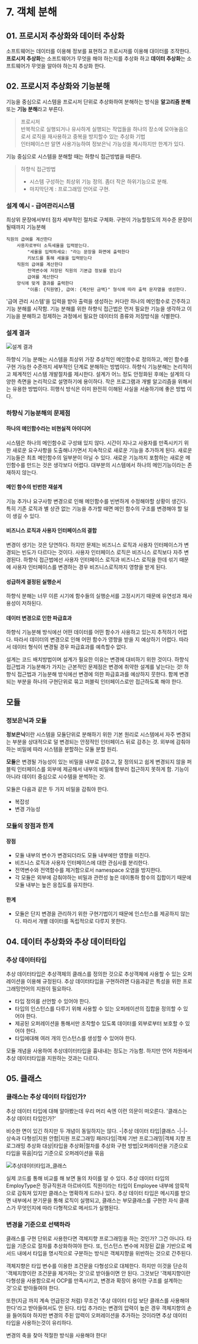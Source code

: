 # 7. 객체 분해
## 01. 프로시저 추상화와 데이터 추상화
소프트웨어는 데이터를 이용해 정보를 표현하고 프로시저를 이용해 대이터를 조작한다. **프로시저 추상화**는 소프트웨어가 무엇을 해야 하는지를 추상화 하고 **데이터 추상화**는 소프트웨어가 무엇을 알아야 하는지 추상화 한다.
## 02. 프로시저 추상화와 기능분해
기능을 중심으로 시스템을 프로시저 단위로 추상화하여 분해하는 방식을 **알고리즘 분해** 또는 **기능 분해**라고 부른다. 
> 프로시저\
>   반복적으로 실행되거나 유사하게 실행되는 작업들을 하나의 장소에 모아놓음으로서 로직을 재사용하고 중복을 방지할수 있는 추상화 기법\
>   인터페이스만 알면 사용가능하여 정보은닉 가능성을 제시하지만 한계가 있다.

기능 중심으로 시스템을 분해할 때는 하향식 접근방법을 따른다.
> 하향식 접근방법
>    * 시스템 구성하는 최상위 기능 정의. 좀더 작은 하위기능으로 분해.
>    * 마지막단계 : 프로그래밍 언어로 구현.
### 설계 예시 - 급여관리시스템
최상위 문장에서부터 점차 세부적인 절차로 구체화. 구현이 가능할정도의 저수준 문장이 될때까지 기능분해
```
직원의 급여를 계산한다
    사용자로부터 소득세율을 입력받는다.
        "세율을 입력하세요: "라는 문장을 화면에 출력한다
        키보드를 통해 세율을 입력받는다
    직원의 급여를 계산한다
        전역변수에 저장된 직원의 기본급 정보를 얻는다
        급여를 계산한다
    양식에 맞게 결과를 출력한다
        "이름: {직원명}, 급여: {계산된 금액}" 형식에 따라 출력 문자열을 생성한다.
```
'급여 관리 시스템'을 입력을 받아 출력을 생성하는 커다란 하나의 메인함수로 간주하고 기능 분해를 시작함.
기능 분해를 위한 하향식 접근법은 먼저 필요한 기능을 생각하고 이 기능을 분해하고 정제하는 과정에서 필요한 데이터의 종류와 저장방식을 식별한다.
### 설계 결과
![설계 결과](https://raw.githubusercontent.com/lingi-log/lingi-log/master/assets/images/study/book/object/7-2.jpeg)

하향식 기능 분해는 시스템을 최상위 가장 추상적인 메인함수로 정의하고, 메인 함수를 구현 가능한 수준까지 세부적인 단계로 분해하는 방법이다. 하향식 기능분해는 논리적이고 체계적인 시스템 개발절차를 제시한다. 설계가 어느 정도 안정화된 후에는 설계의 다양한 측면을 논리적으로 설명하기에 용이하다. 작은 프로그램과 개별 알고리즘을 위해서는 유용한 방법이다. 히행식 방식은 이미 완전히 이해된 사실을 서술하기에 좋은 방법 이다.
### 하향식 기능분해의 문제점
#### 하나의 메인함수라는 비현실적 아이디어
시스템은 하나의 메인함수로 구성돼 있지 않다. 시간이 지나고 사용자를 만족시키기 위한 새로운 요구사항을 도출해나가면서 지속적으로 새로운 기능을 추가하게 된다. 새로운 기능들은 최초 메인함수의 일부분이 아닐 수 있다. 새로운 기능까지 포함하는 새로운 메인함수를 만드는 것은 생각보다 어렵다. 대부분의 시스템에서 하나의 메인기능이라는 존재하지 않는다.
#### 메인 함수의 빈번한 재설계
기능 추가나 요구사항 변경으로 인해 메인함수를 빈번하게 수정해야할 상황이 생긴다. 특히 기존 로직과 별 상관 없는 기능을 추가할 때면 메인 함수의 구조를 변경해야 할 일이 생길 수 있다.
#### 비즈니스 로직과 사용자 인터페이스의 결합
변경이 생기는 것은 당연하다. 하지만 문제는 비즈니스 로직과 사용자 인터페이스가 변경되는 빈도가 다르다는 것이다. 사용자 인터페이스 로직은 비즈니스 로직보다 자주 변경된다. 하향식 접근법에선 사용자 인터페이스 로직과 비즈니스 로직을 한데 섞기 때문에 사용자 인터페이스를 변경하는 경우 비즈니스로직까지 영향을 받게 된다. 
#### 성급하게 결정된 실행순서
하향식 분해는 너무 이른 시기에 함수들의 실행순서를 고정시키기 때문에 유연성과 재사용성이 저하된다.
#### 데이터 변경으로 인한 파급효과
하향식 기능분해 방식에선 어떤 데이터를 어떤 함수가 사용하고 있는지 추적하기 어렵다. 따라서 데이터의 변경으로 인해 어떤 함수가 영향을 받을 지 예상하기 어렵다. 따라서 데이터 형식이 변경될 경우 파급효과를 예측할수 없다.

설계는 코드 배치방법이며 설계가 필요한 이유는 변경에 대비하기 위한 것이다. 하향식 접근법과 기능분해가 가지는 근본적인 문제점은 변경에 취약한 설계를 낳는다는 것!
하향식 접근법과 기능분해 방식에선 변경에 의한 파급효과를 예상하지 뭇한다. 함께 변경되는 부분을 하나의 구현단위로 묶고 퍼블릭 인터페이스로만 접근하도록 해야 한다.
## 모듈
### 정보은닉과 모듈
**정보은닉**이란 시스템을 모듈단위로 분해하기 위한 기본 원리로 시스템에서 자주 변경되는 부분을 상대적으로 덜 변경되는 안정적인 인터페이스 뒤로 감추는 것. 외부에 감춰야 하는 비밀에 따라 시스템을 분할하는 모듈 분할 원리.

**모듈**은 변경될 가능성이 있는 비밀을 내부로 감추고, 잘 정의되고 쉽게 변경되지 않을 퍼블릭 인터페이스를 외부에 제공해서 내부의 비밀에 함부러 접근하지 못하게 함. 기능이 아니라 데이터 중심으로 시수템을 분썩하는 것.

모듈은 다음과 같은 두 가지 비밀을 감춰야 한다.
* 복잡성
* 변경 가능성
### 모듈의 장점과 한계
#### 장점
* 모듈 내부의 변수가 변경되더라도 모듈 내부에만 영향을 미친다.
* 비즈니스 로직과 사용자 인터페이스에 대한 관심사를 분리한다.
* 전역변수와 전역함수를 제거함으로서 namespace 오염을 방지한다.
* 각 모듈은 외부에 감춰야하는 비밀과 관련성 높은 데이통하 함수의 집합이기 때문에 모듈 내부는 높은 응집도를 유지한다.
#### 한계
* 모듈은 단지 변경을 관리하기 위한 구현기법이기 때문에 인스턴스를 제공하지 않는다. 따라서 개별 데이터를 독립적으로 다루지 못한다.
## 04. 데이터 추상화와 추상 데이터타입
### 추상 데이터타입
추상 데이터타입은 추상객체의 클래스를 정의한 것으로 추상객체에 사용할 수 있는 오퍼레이션을 이용해 규정된다. 
추상 데이터타입을 구현하려면 다음과같은 특성을 위한 프로그래밍언어의 지원이 필요하다.
* 타입 정의를 선언할 수 있어야 한다.
* 타입의 인스턴스를 다루기 위해 사용할 수 있는 오퍼레이션의 집합을 정의할 수 있어야 한다.
* 제공된 오퍼레이션을 통해서만 조작할수 있도록 데이터를 외부로부터 보호할 수 있어야 한다.
* 타입에대해 여러 개의 인스턴스를 생성할 수 있어야 한다.

모듈 개념을 사용하여 추상데이터타입을 흉내내는 정도는 가능함. 하지만 언어 차원에서 추상 데이터타입을 지원하는 것과는 다르다.
## 05. 클래스
### 클래스는 추상 데이터 타입인가?
추상 데이터 타입에 대해 알아봤는데 우리 머리 속엔 이런 의문이 떠오른다. '클래스는 추상 데이터 타입인가?'

비슷한 면이 있긴 하지만 두 개념이 동일하지는 않다.
-|추상 데이터 타입|클래스
-|-|-
상속과 다형성|지원 안함|지원
프로그래밍 패러다임|객체 기반 프로그래밍|객체 지향 프로그래밍
추상화 대상|타입을 추상화|절차를 추상화
구현 방법|오퍼레이션을 기준으로 타입을 묶음|타입 기준으로 오퍼레이션을 묶음

![추상데이터타입과_클래스](https://raw.githubusercontent.com/lingi-log/lingi-log/master/assets/images/study/book/object/7-6.jpeg)

실제 코드를 통해 비교를 해 보면 둘의 차이를 알 수 있다. 추상 데이터 타입의 EmployType은 정규직원과 아르바이트 직원이라는 타입이 Employee 내부에 암묵적으로 감춰져 있지만 클래스는 명확하게 드러나 있다.  추상 데이터 타입은 메시지를 받으면 내부에서 분기문을 통해 로직이 실행되고, 클래스는 부모클래스를 구현한 자식 클래스가 무엇인지에 따라 다형적으로 메서드가 실행된다. 
### 변경을 기준으로 선택하라
클래스를 구현 단위로 사용한다면 객체지향 프로그래밍을 하는 것인가? 그건 아니다. 타입을 기준으로 절차를 추상화하여야 한다. 또, 인스턴스 변수에 저장된 값을 기반으로 메서드 내에서 타입을 명시적으로 구분하는 방식은 객체지향을 위반하는 것으로 간주된다.

객체지향은 타입 변수를 이용한 조건문을 다형성으로 대체한다. 하지만 이것을 단순히 '객체지향이란 조건문을 제거하는 것'으로 받아들이면 안 된다. 그것보단 '객체지향이란 다형성을 사용함으로서 OCP를 만족시키고, 변경과 확장이 용이한 구조를 설계하는 것'으로 받아들여야 한다.

또한(지금 까지 계속 언급된것 처럼) 무조건 '추상 데이터 타입 보단 클래스를 사용해야 한다'라고 받아들여서도 안 된다. 타입 추가라는 변경의 압력이 높은 경우 객체지향의 손을 들어줘야 하지만 변경의 주된 압력이 오퍼레이션을 추가하는 것이라면 추상 데이터 타입을 사용하는것이 유리하다. 

변경의 축을 찾아 적절한 방식을 사용해야 한다!
